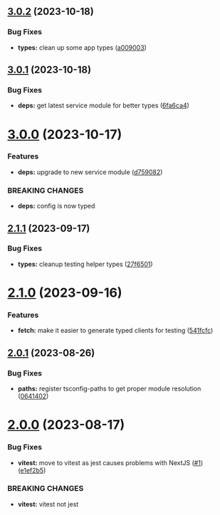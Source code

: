 ## [3.0.2](https://github.com/openapi-typescript-infra/service-tester/compare/v3.0.1...v3.0.2) (2023-10-18)


### Bug Fixes

* **types:** clean up some app types ([a009003](https://github.com/openapi-typescript-infra/service-tester/commit/a0090037de4918da167fc9e631889588c9c888a0))

## [3.0.1](https://github.com/openapi-typescript-infra/service-tester/compare/v3.0.0...v3.0.1) (2023-10-18)


### Bug Fixes

* **deps:** get latest service module for better types ([6fa6ca4](https://github.com/openapi-typescript-infra/service-tester/commit/6fa6ca44b366fe55cfaebdd46256c0125591a5f4))

# [3.0.0](https://github.com/openapi-typescript-infra/service-tester/compare/v2.1.1...v3.0.0) (2023-10-17)


### Features

* **deps:** upgrade to new service module ([d759082](https://github.com/openapi-typescript-infra/service-tester/commit/d75908246598f53550788daf26a39ec8949a0717))


### BREAKING CHANGES

* **deps:** config is now typed

## [2.1.1](https://github.com/openapi-typescript-infra/service-tester/compare/v2.1.0...v2.1.1) (2023-09-17)


### Bug Fixes

* **types:** cleanup testing helper types ([27f6501](https://github.com/openapi-typescript-infra/service-tester/commit/27f6501b8d2e402937948f779cd876c93f4623d4))

# [2.1.0](https://github.com/openapi-typescript-infra/service-tester/compare/v2.0.1...v2.1.0) (2023-09-16)


### Features

* **fetch:** make it easier to generate typed clients for testing ([541fcfc](https://github.com/openapi-typescript-infra/service-tester/commit/541fcfc2391751fe7b9b86895b87005110f5250c))

## [2.0.1](https://github.com/openapi-typescript-infra/service-tester/compare/v2.0.0...v2.0.1) (2023-08-26)


### Bug Fixes

* **paths:** register tsconfig-paths to get proper module resolution ([0641402](https://github.com/openapi-typescript-infra/service-tester/commit/0641402754c3d7d7a754b74fb22001c4f30df48a))

# [2.0.0](https://github.com/openapi-typescript-infra/service-tester/compare/v1.0.6...v2.0.0) (2023-08-17)


### Bug Fixes

* **vitest:** move to vitest as jest causes problems with NextJS ([#1](https://github.com/openapi-typescript-infra/service-tester/issues/1)) ([e1ef2b5](https://github.com/openapi-typescript-infra/service-tester/commit/e1ef2b535ea3ef06db587a9b0d47fd7d48ceae34))


### BREAKING CHANGES

* **vitest:** vitest not jest
